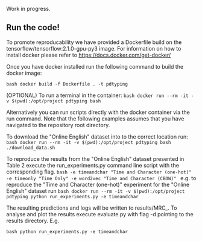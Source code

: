 Work in progress.

Run the code!
--------
To promote reproducability we have provided a Dockerfile build on the tensorflow/tensorflow:2.1.0-gpu-py3 image.
For information on how to install docker please refer to https://docs.docker.com/get-docker/


Once you have docker installed run the following command to build the docker image:

``bash
docker build -f Dockerfile . -t pdtyping
``

(OPTIONAL)
To run a terminal in the container:
``bash
docker run --rm -it -v $(pwd):/opt/project pdtyping bash
``

Alternatively you can run scripts directly with the docker container via the run command.
Note that the following examples assumes that you have navigated to the repository root directory.

To download the "Online English" dataset into to the correct location run:
``bash
docker run --rm -it -v $(pwd):/opt/project pdtyping bash ./download_data.sh
``

To reproduce the results from the "Online English" dataset presented in Table 2 execute the run_experiments.py
command line script with the corresponding flag.
``bash
-e timeandchar "Time and Character (one-hot)"
-e timeonly "Time Only"
-e word2vec "Time and Character (CBOW)"
``
e.g. to reproduce the "Time and Character (one-hot)" experiment for the "Online English" dataset run
``bash
docker run --rm -it -v $(pwd):/opt/project pdtyping python run_experiments.py -e timeandchar
``

The resulting predictions and logs will be written to results/MRC_<experiment flags>.
To analyse and plot the results execute evaluate.py with flag -d pointing to the results directory.
E.g.

``bash
python run_experiments.py -e timeandchar
``


